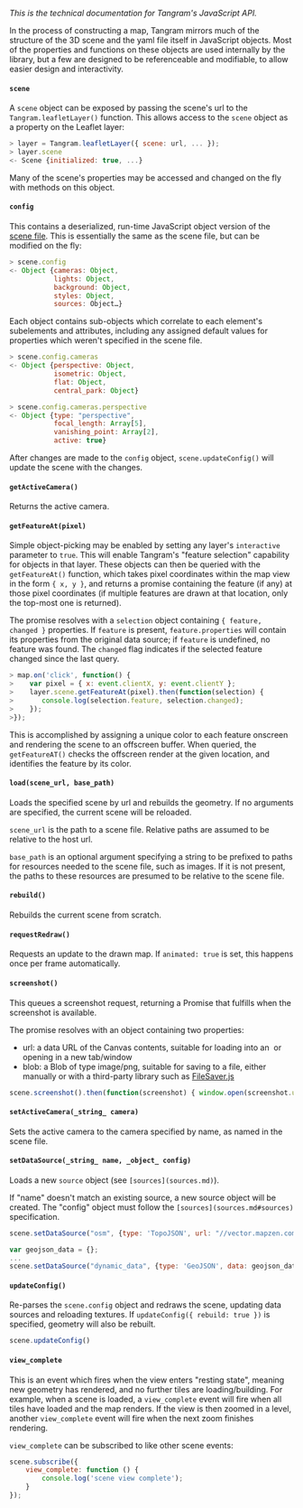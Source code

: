 *This is the technical documentation for Tangram's JavaScript API.*

In the process of constructing a map, Tangram mirrors much of the structure of the 3D scene and the yaml file itself in JavaScript objects. Most of the properties and functions on these objects are used internally by the library, but a few are designed to be referenceable and modifiable, to allow easier design and interactivity.

#### `scene`
A `scene` object can be exposed by passing the scene's url to the `Tangram.leafletLayer()` function. This allows access to the `scene` object as a property on the Leaflet layer:

```javascript
> layer = Tangram.leafletLayer({ scene: url, ... });
> layer.scene
<- Scene {initialized: true, ...}
```

Many of the scene's properties may be accessed and changed on the fly with methods on this object.

#### `config`
This contains a deserialized, run-time JavaScript object version of the [scene file](scene-file.md). This is essentially the same as the scene file, but can be modified on the fly:

```javascript
> scene.config
<- Object {cameras: Object,
           lights: Object,
           background: Object,
           styles: Object,
           sources: Object…}
```

Each object contains sub-objects which correlate to each element's subelements and attributes, including any assigned default values for properties which weren't specified in the scene file.

```javascript
> scene.config.cameras
<- Object {perspective: Object,
           isometric: Object,
           flat: Object,
           central_park: Object}
```

```javascript
> scene.config.cameras.perspective
<- Object {type: "perspective",
           focal_length: Array[5],
           vanishing_point: Array[2],
           active: true}
```

After changes are made to the `config` object, `scene.updateConfig()` will update the scene with the changes.

#### `getActiveCamera()`
Returns the active camera.

#### `getFeatureAt(pixel)`
Simple object-picking may be enabled by setting any layer's `interactive` parameter to `true`. This will enable Tangram's "feature selection" capability for objects in that layer. These objects can then be queried with the `getFeatureAt()` function, which takes pixel coordinates within the map view in the form `{ x, y }`, and returns a promise containing the feature (if any) at those pixel coordinates (if multiple features are drawn at that location, only the top-most one is returned).

The promise resolves with a `selection` object containing `{ feature, changed }` properties. If `feature` is present, `feature.properties` will contain its properties from the original data source; if `feature` is undefined, no feature was found. The `changed` flag indicates if the selected feature changed since the last query.

```javascript
> map.on('click', function() {
>    var pixel = { x: event.clientX, y: event.clientY };
>    layer.scene.getFeatureAt(pixel).then(function(selection) {
>       console.log(selection.feature, selection.changed);
>    });
>});
```

This is accomplished by assigning a unique color to each feature onscreen and rendering the scene to an offscreen buffer. When queried, the `getFeatureAT()` checks the offscreen render at the given location, and identifies the feature by its color.

#### `load(scene_url, base_path)`
Loads the specified scene by url and rebuilds the geometry. If no arguments are specified, the current scene will be reloaded.

`scene_url` is the path to a scene file. Relative paths are assumed to be relative to the host url.

`base_path` is an optional argument specifying a string to be prefixed to paths for resources needed to the scene file, such as images. If it is not present, the paths to these resources are presumed to be relative to the scene file.

#### `rebuild()`
Rebuilds the current scene from scratch.

#### `requestRedraw()`
Requests an update to the drawn map. If `animated: true` is set, this happens once per frame automatically.

#### `screenshot()`
This queues a screenshot request, returning a Promise that fulfills when the screenshot is available.

The promise resolves with an object containing two properties:

- url: a data URL of the Canvas contents, suitable for loading into an <img> or opening in a new tab/window
- blob: a Blob of type image/png, suitable for saving to a file, either manually or with a third-party library such as [FileSaver.js](https://github.com/eligrey/FileSaver.js/)

```javascript
scene.screenshot().then(function(screenshot) { window.open(screenshot.url); });
```

#### `setActiveCamera(_string_ camera)`
Sets the active camera to the camera specified by name, as named in the scene file.

#### `setDataSource(_string_ name, _object_ config)`
Loads a new `source` object (see `[sources](sources.md)`).

If "name" doesn't match an existing source, a new source object will be created. The "config" object must follow the `[sources](sources.md#sources)` specification.

```javascript
scene.setDataSource("osm", {type: 'TopoJSON', url: "//vector.mapzen.com/osm/all/{z}/{x}/{y}.topojson" });
```

```javascript
var geojson_data = {};
...
scene.setDataSource("dynamic_data", {type: 'GeoJSON', data: geojson_data });
```

#### `updateConfig()`
Re-parses the `scene.config` object and redraws the scene, updating data sources and reloading textures. If `updateConfig({ rebuild: true })` is specified, geometry will also be rebuilt.

```javascript
scene.updateConfig()
```

#### `view_complete`
This is an event which fires when the view enters "resting state", meaning new geometry has rendered, and no further tiles are loading/building. For example, when a scene is loaded, a `view_complete` event will fire when all tiles have loaded and the map renders. If the view is then zoomed in a level, another `view_complete` event will fire when the next zoom finishes rendering.

`view_complete` can be subscribed to like other scene events:

```javascript
scene.subscribe({
    view_complete: function () {
        console.log('scene view complete');
    }
});
```
